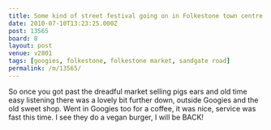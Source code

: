 ```yaml
---
title: Some kind of street festival going on in Folkestone town centre today
date: 2010-07-10T13:23:25.000Z
post: 13565
board: 8
layout: post
venue: v2801
tags: [googies, folkestone, folkestone market, sandgate road]
permalink: /m/13565/
---
```

So once you got past the dreadful market selling pigs ears and old time easy listening there was a lovely bit further down, outside Googies and the old sweet shop. Went in Googies too for a coffee, it was nice, service was fast this time. I see they do a vegan burger, I will be BACK!
